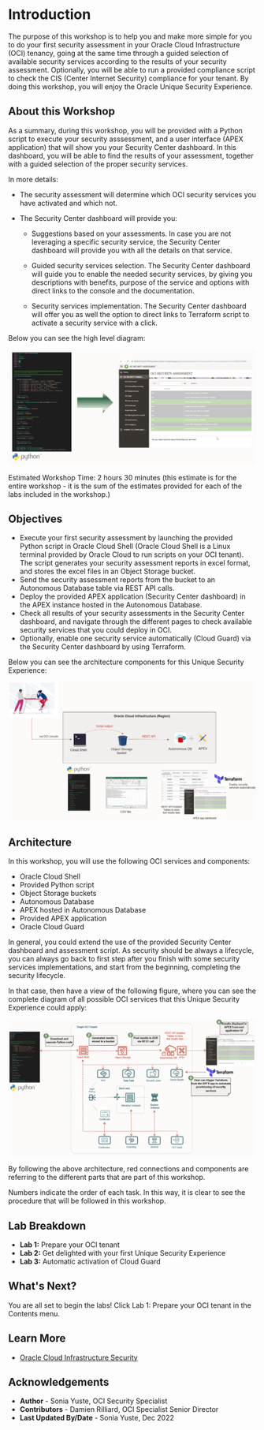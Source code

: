 # Introduction

The purpose of this workshop is to help you and make more simple for you to do your first security assessment in your Oracle Cloud Infrastructure (OCI) tenancy, going at the same time through a guided selection of available security services according to the results of your security assessment. Optionally, you will be able to run a provided compliance script to check the CIS (Center Internet Security) compliance for your tenant. By doing this workshop, you will enjoy the Oracle Unique Security Experience.

## About this Workshop

As a summary, during this workshop, you will be provided with a Python script to execute your security asssessment, and a user interface (APEX application) that will show you your Security Center dashboard. In this dashboard, you will be able to find the results of your assessment, together with a guided selection of the proper security services. 

In more details: 

* The security assessment will determine which OCI security services you have activated and which not. 
* The Security Center dashboard will provide you:

    * Suggestions based on your assessments. In case you are not leveraging a specific security service, the Security Center dashboard will provide you with all the details on that service.

    * Guided security services selection. The Security Center dashboard will guide you to enable the needed security services, by giving you descriptions with benefits, purpose of the service and options with direct links to the console and the documentation.

    * Security services implementation. The Security Center dashboard will offer you as well the option to direct links to Terraform script to activate a security service with a click.


Below you can see the high level diagram:

![](./images/introdiagram.png "High level diagram")

Estimated Workshop Time: 2 hours 30 minutes (this estimate is for the entire workshop - it is the sum of the estimates provided for each of the labs included in the workshop.)


## Objectives

* Execute your first security assessment by launching the provided Python script in Oracle Cloud Shell (Oracle Cloud Shell is a Linux terminal provided by Oracle Cloud to run scripts on your OCI tenant). The script generates your security assessment reports in excel format, and stores the excel files in an Object Storage bucket.
* Send the security assessment reports from the bucket to an Autonomous Database table via REST API calls.
* Deploy the provided APEX application (Security Center dashboard) in the APEX instance hosted in the Autonomous Database.
* Check all results of your security assessments in the Security Center dashboard, and navigate through the different pages to check available security services that you could deploy in OCI.
* Optionally, enable one security service automatically (Cloud Guard) via the Security Center dashboard by using Terraform.

Below you can see the architecture components for this Unique Security Experience:

![](./images/simplediagram.png "Architecture components")


## Architecture

In this workshop, you will use the following OCI services and components:

* Oracle Cloud Shell
* Provided Python script
* Object Storage buckets
* Autonomous Database
* APEX hosted in Autonomous Database
* Provided APEX application 
* Oracle Cloud Guard


In general, you could extend the use of the provided Security Center dashboard and assessment script. As security should be always a lifecycle, you can always go back to first step after you finish with some security services implementations, and start from the beginning, completing the security lifecycle.

In that case, then have a view of the following figure, where you can see the complete diagram of all possible OCI services that this Unique Security Experience could apply:

![](./images/architecturecomplete.png "Complete architecture")

By following the above architecture, red connections and components are referring to the different parts that are part of this workshop. 

Numbers indicate the order of each task. In this way, it is clear to see the procedure that will be followed in this workshop.

## Lab Breakdown
- **Lab 1:** Prepare your OCI tenant
- **Lab 2:** Get delighted with your first Unique Security Experience
- **Lab 3:** Automatic activation of Cloud Guard


## What's Next?

  You are all set to begin the labs! Click Lab 1: Prepare your OCI tenant in the Contents menu.


## Learn More

* [Oracle Cloud Infrastructure Security](https://www.oracle.com/security/)

## Acknowledgements
* **Author** - Sonia Yuste, OCI Security Specialist
* **Contributors** -  Damien Rilliard, OCI Specialist Senior Director
* **Last Updated By/Date** - Sonia Yuste, Dec 2022


[def]: ./images/intro-diagram.png " "